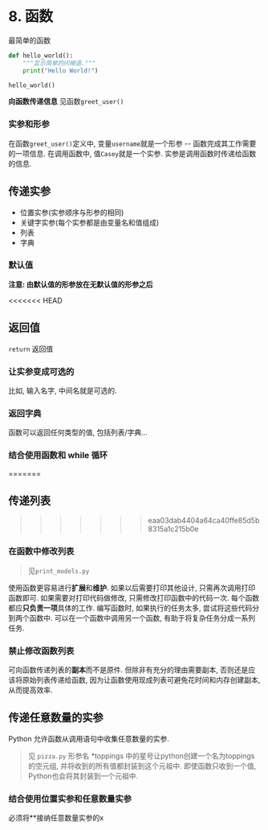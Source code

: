 # 8. 函数

最简单的函数
```python
def hello_world():
    """显示简单的问候语."""
    print("Hello World!")

hello_world()
```

**向函数传递信息**
见函数`greet_user()`

### 实参和形参

在函数`greet_user()`定义中, 变量`username`就是一个形参 -- 函数完成其工作需要的一项信息. 在调用函数中, 值`Casey`就是一个实参. 实参是调用函数时传递给函数的信息. 

## 传递实参

- 位置实参(实参顺序与形参的相同)
- 关键字实参(每个实参都是由变量名和值组成)
- 列表
- 字典

### 默认值

**注意: 由默认值的形参放在无默认值的形参之后**

<<<<<<< HEAD
## 返回值

`return` 返回值

### 让实参变成可选的

比如, 输入名字, 中间名就是可选的.

### 返回字典

函数可以返回任何类型的值, 包括列表/字典...

### 结合使用函数和 while 循环

=======
## 传递列表
>>>>>>> eaa03dab4404a64ca40ffe85d5b8315a1c215b0e

### 在函数中修改列表

> 见`print_models.py`

使用函数更容易进行**扩展**和**维护**. 如果以后需要打印其他设计, 只需再次调用打印函数即可. 如果需要对打印代码做修改, 只需修改打印函数中的代码一次.
每个函数都应**只负责一项**具体的工作. 编写函数时, 如果执行的任务太多, 尝试将这些代码分到两个函数中.
可以在一个函数中调用另一个函数, 有助于将复杂任务分成一系列任务.

### 禁止修改函数列表

可向函数传递列表的**副本**而不是原件.
但除非有充分的理由需要副本, 否则还是应该将原始列表传递给函数, 因为让函数使用现成列表可避免花时间和内存创建副本, 从而提高效率.

## 传递任意数量的实参

Python 允许函数从调用语句中收集任意数量的实参.

> 见 `pizza.py`
> 形参名 *toppings 中的星号让python创建一个名为toppings的空元组, 并将收到的所有值都封装到这个元祖中.
> 即使函数只收到一个值, Python也会将其封装到一个元祖中.

### 结合使用位置实参和任意数量实参

必须将**接纳任意数量实参的x
